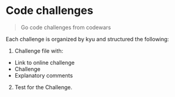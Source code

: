 # Code challenges

> Go code challenges from codewars

Each challenge is organized by kyu and structured the following:

1. Challenge file with:

* Link to online challenge
* Challenge
* Explanatory comments

2. Test for the Challenge.
